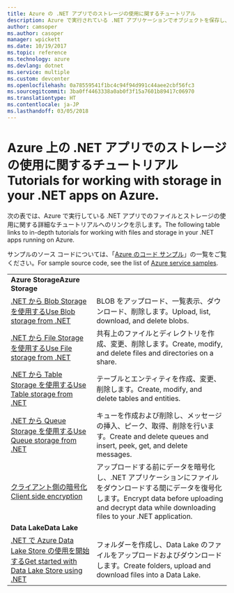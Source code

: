 ```yaml
---
title: Azure の .NET アプリでのストレージの使用に関するチュートリアル
description: Azure で実行されている .NET アプリケーションでオブジェクトを保存し、ファイルを使用します
author: camsoper
ms.author: casoper
manager: wpickett
ms.date: 10/19/2017
ms.topic: reference
ms.technology: azure
ms.devlang: dotnet
ms.service: multiple
ms.custom: devcenter
ms.openlocfilehash: 0a78559541f1bc4c94f94d991c44aee2cbf56fc3
ms.sourcegitcommit: 3ba0ff4463338a0ab0f3f15a7601b89417c06970
ms.translationtype: HT
ms.contentlocale: ja-JP
ms.lasthandoff: 03/05/2018
---
```

# <a name="tutorials-for-working-with-storage-in-your-net-apps-on-azure"></a><span data-ttu-id="eebe4-103">Azure 上の .NET アプリでのストレージの使用に関するチュートリアル</span><span class="sxs-lookup"><span data-stu-id="eebe4-103">Tutorials for working with storage in your .NET apps on Azure.</span></span>

<span data-ttu-id="eebe4-104">次の表では、Azure で実行している .NET アプリでのファイルとストレージの使用に関する詳細なチュートリアルへのリンクを示します。</span><span class="sxs-lookup"><span data-stu-id="eebe4-104">The following table links to in-depth tutorials for working with files and storage in your .NET apps running on Azure.</span></span>

<span data-ttu-id="eebe4-105">サンプルのソース コードについては、「[Azure のコード サンプル](https://azure.microsoft.com/resources/samples/?platform=dotnet)」の一覧をご覧ください。</span><span class="sxs-lookup"><span data-stu-id="eebe4-105">For sample source code, see the list of [Azure service samples](https://azure.microsoft.com/resources/samples/?platform=dotnet).</span></span>

| | |
|---|---|
| <span data-ttu-id="eebe4-106">**Azure Storage**</span><span class="sxs-lookup"><span data-stu-id="eebe4-106">**Azure Storage**</span></span> ||
| <span data-ttu-id="eebe4-107">[.NET から Blob Storage を使用する][1]</span><span class="sxs-lookup"><span data-stu-id="eebe4-107">[Use Blob storage from .NET][1]</span></span> | <span data-ttu-id="eebe4-108">BLOB をアップロード、一覧表示、ダウンロード、削除します。</span><span class="sxs-lookup"><span data-stu-id="eebe4-108">Upload, list, download, and delete blobs.</span></span> |
| <span data-ttu-id="eebe4-109">[.NET から File Storage を使用する][4]</span><span class="sxs-lookup"><span data-stu-id="eebe4-109">[Use File storage from .NET][4]</span></span> | <span data-ttu-id="eebe4-110">共有上のファイルとディレクトリを作成、変更、削除します。</span><span class="sxs-lookup"><span data-stu-id="eebe4-110">Create, modify, and delete files and directories on a share.</span></span> | 
| <span data-ttu-id="eebe4-111">[.NET から Table Storage を使用する][3]</span><span class="sxs-lookup"><span data-stu-id="eebe4-111">[Use Table storage from .NET][3]</span></span> | <span data-ttu-id="eebe4-112">テーブルとエンティティを作成、変更、削除します。</span><span class="sxs-lookup"><span data-stu-id="eebe4-112">Create, modify, and delete tables and entities.</span></span> |
| <span data-ttu-id="eebe4-113">[.NET から Queue Storage を使用する][2]</span><span class="sxs-lookup"><span data-stu-id="eebe4-113">[Use Queue storage from .NET][2]</span></span> | <span data-ttu-id="eebe4-114">キューを作成および削除し、メッセージの挿入、ピーク、取得、削除を行います。</span><span class="sxs-lookup"><span data-stu-id="eebe4-114">Create and delete queues and insert, peek, get, and delete messages.</span></span> |
| <span data-ttu-id="eebe4-115">[クライアント側の暗号化][5]</span><span class="sxs-lookup"><span data-stu-id="eebe4-115">[Client side encryption][5]</span></span> | <span data-ttu-id="eebe4-116">アップロードする前にデータを暗号化し、.NET アプリケーションにファイルをダウンロードする間にデータを復号化します。</span><span class="sxs-lookup"><span data-stu-id="eebe4-116">Encrypt data before uploading and decrypt data while downloading files to your .NET application.</span></span> 
|<span data-ttu-id="eebe4-117">**Data Lake**</span><span class="sxs-lookup"><span data-stu-id="eebe4-117">**Data Lake**</span></span>||
| <span data-ttu-id="eebe4-118">[.NET で Azure Data Lake Store の使用を開始する][6]</span><span class="sxs-lookup"><span data-stu-id="eebe4-118">[Get started with Data Lake Store using .NET][6]</span></span> | <span data-ttu-id="eebe4-119">フォルダーを作成し、Data Lake のファイルをアップロードおよびダウンロードします。</span><span class="sxs-lookup"><span data-stu-id="eebe4-119">Create folders, upload and download files into a Data Lake.</span></span> | 

[1]: /azure/storage/storage-dotnet-how-to-use-blobs
[2]: /azure/storage/storage-dotnet-how-to-use-queues
[3]: /azure/storage/storage-dotnet-how-to-use-tables
[4]: /azure/storage/storage-dotnet-how-to-use-files
[5]: /azure/storage/storage-client-side-encryption
[6]: /azure/data-lake-store/data-lake-store-get-started-net-sdk